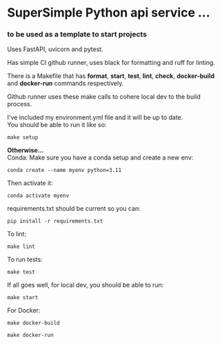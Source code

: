 # SuperSimple Python api service ...
### to be used as a template to start projects

Uses FastAPI, uvicorn and pytest.

Has simple CI github runner, uses black for formatting and ruff for linting. 

There is a Makefile that has **format**, **start**, **test**, **lint**, **check**, **docker-build** and **docker-run** commands respectively. 

Github runner uses these make calls to cohere local dev to the build process. 

I've included my environment.yml file and it will be up to date.  
You should be able to run it like so:  
```
make setup
```
**Otherwise...**  
Conda: Make sure you have a conda setup and create a new env:  
```
conda create --name myenv python=3.11
```

Then activate it:  
```
conda activate myenv
```

requirements.txt should be current so you can:  
```
pip install -r requirements.txt
```

To lint:  
```
make lint

```

To run tests:  
```
make test
```

If all goes well, for local dev, you should be able to run:  
```
make start
```

For Docker:  
```
make docker-build
```

```
make docker-run
```
